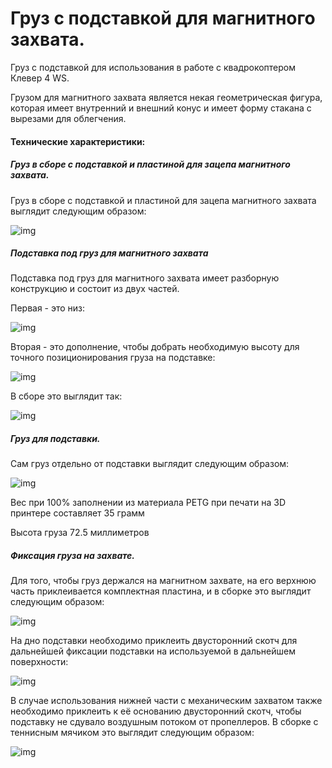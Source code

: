 # Груз с подставкой для магнитного захвата.

Груз с подставкой для использования в работе с квадрокоптером Клевер 4 WS.

Грузом для магнитного захвата является  некая геометрическая фигура, которая имеет внутренний и внешний конус и имеет форму стакана с вырезами для облегчения. 

#### Технические характеристики:

##### Груз в сборе с подставкой и пластиной для зацепа магнитного захвата.

Груз в сборе с подставкой и пластиной для зацепа магнитного захвата выглядит следующим образом: 



![img](../assets/grip_load/assembly.png)



##### Подставка под груз для магнитного захвата

Подставка под груз для магнитного захвата имеет разборную конструкцию и состоит из двух частей. 

Первая - это низ:


![img](../assets/grip_load/ball_stand.png)


Вторая - это дополнение, чтобы добрать необходимую высоту для точного позиционирования груза на подставке:


![img](../assets/grip_load/addition.png)



В сборе это выглядит так:              

![img](../assets/grip_load/cup_stand.png)



##### Груз для подставки.

Сам груз отдельно от подставки выглядит следующим образом:



![img](../assets/grip_load/cup.png)

 

Вес при 100% заполнении из материала PETG при печати на 3D принтере составляет 35 грамм

Высота груза 72.5 миллиметров



##### Фиксация груза на захвате.

Для того, чтобы груз держался на магнитном захвате, на его верхнюю часть приклеивается комплектная пластина, и в сборке это выглядит следующим образом:

![img](../assets/grip_load/cup_with_plate.png)

На дно подставки необходимо приклеить двусторонний скотч для дальнейшей фиксации подставки на используемой в дальнейшем поверхности:

![img](../assets/grip_load/stand_tape.png)

В случае использования нижней части с механическим захватом также необходимо приклеить к её основанию двусторонний скотч, чтобы подставку не сдувало воздушным потоком от пропеллеров. В сборке с теннисным мячиком это выглядит следующим образом:

![img](../assets/grip_load/stand_with_ball.png)


